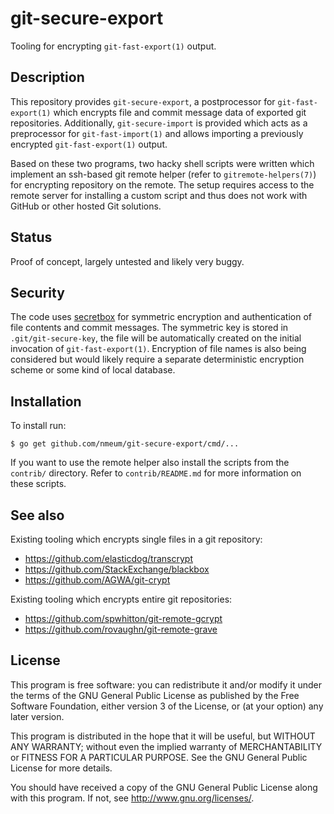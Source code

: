 # git-secure-export

Tooling for encrypting `git-fast-export(1)` output.

## Description

This repository provides `git-secure-export`, a postprocessor for
`git-fast-export(1)` which encrypts file and commit message data of
exported git repositories. Additionally, `git-secure-import` is provided
which acts as a preprocessor for `git-fast-import(1)` and allows
importing a previously encrypted `git-fast-export(1)` output.

Based on these two programs, two hacky shell scripts were written which
implement an ssh-based git remote helper (refer to
`gitremote-helpers(7)`) for encrypting repository on the remote. The
setup requires access to the remote server for installing a custom
script and thus does not work with GitHub or other hosted Git solutions.

## Status

Proof of concept, largely untested and likely very buggy.

## Security

The code uses [secretbox][secretbox doc] for symmetric encryption and
authentication of file contents and commit messages. The symmetric key
is stored in `.git/git-secure-key`, the file will be automatically
created on the initial invocation of `git-fast-export(1)`. Encryption of
file names is also being considered but would likely require a separate
deterministic encryption scheme or some kind of local database.

## Installation

To install run:

	$ go get github.com/nmeum/git-secure-export/cmd/...

If you want to use the remote helper also install the scripts from the
`contrib/` directory. Refer to `contrib/README.md` for more information
on these scripts.

## See also

Existing tooling which encrypts single files in a git repository:

* https://github.com/elasticdog/transcrypt
* https://github.com/StackExchange/blackbox
* https://github.com/AGWA/git-crypt

Existing tooling which encrypts entire git repositories:

* https://github.com/spwhitton/git-remote-gcrypt
* https://github.com/rovaughn/git-remote-grave

## License

This program is free software: you can redistribute it and/or modify it
under the terms of the GNU General Public License as published by the
Free Software Foundation, either version 3 of the License, or (at your
option) any later version.

This program is distributed in the hope that it will be useful, but
WITHOUT ANY WARRANTY; without even the implied warranty of
MERCHANTABILITY or FITNESS FOR A PARTICULAR PURPOSE. See the GNU General
Public License for more details.

You should have received a copy of the GNU General Public License along
with this program. If not, see <http://www.gnu.org/licenses/>.

[secretbox doc]: https://pkg.go.dev/golang.org/x/crypto/nacl/secretbox
